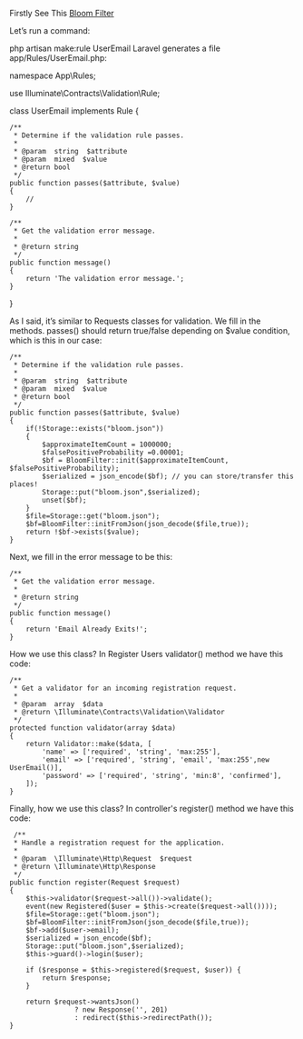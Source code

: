Firstly See This
[Bloom Filter](https://github.com/pleonasm/bloom-filter)

Let’s run a command:

php artisan make:rule UserEmail
Laravel generates a file app/Rules/UserEmail.php:

namespace App\Rules;

use Illuminate\Contracts\Validation\Rule;

class UserEmail implements Rule
{

    /**
     * Determine if the validation rule passes.
     *
     * @param  string  $attribute
     * @param  mixed  $value
     * @return bool
     */
    public function passes($attribute, $value)
    {
        //
    }

    /**
     * Get the validation error message.
     *
     * @return string
     */
    public function message()
    {
        return 'The validation error message.';
    }
}

As I said, it’s similar to Requests classes for validation. We fill in the methods. passes() should return true/false depending on $value condition, which is this in our case:

    /**
     * Determine if the validation rule passes.
     *
     * @param  string  $attribute
     * @param  mixed  $value
     * @return bool
     */
    public function passes($attribute, $value)
    {
        if(!Storage::exists("bloom.json"))
        {
            $approximateItemCount = 1000000;
            $falsePositiveProbability =0.00001;
            $bf = BloomFilter::init($approximateItemCount, $falsePositiveProbability);
            $serialized = json_encode($bf); // you can store/transfer this places!
            Storage::put("bloom.json",$serialized);
            unset($bf);
        }
        $file=Storage::get("bloom.json");
        $bf=BloomFilter::initFromJson(json_decode($file,true));
        return !$bf->exists($value);
    }
Next, we fill in the error message to be this:

    /**
     * Get the validation error message.
     *
     * @return string
     */
    public function message()
    {
        return 'Email Already Exits!';
    }
    
How we use this class? In Register Users validator() method we have this code:

    /**
     * Get a validator for an incoming registration request.
     *
     * @param  array  $data
     * @return \Illuminate\Contracts\Validation\Validator
     */
    protected function validator(array $data)
    {
        return Validator::make($data, [
            'name' => ['required', 'string', 'max:255'],
            'email' => ['required', 'string', 'email', 'max:255',new UserEmail()],
            'password' => ['required', 'string', 'min:8', 'confirmed'],
        ]);
    }
   Finally, how we use this class? In controller's register() method we have this code:
   
     /**
     * Handle a registration request for the application.
     *
     * @param  \Illuminate\Http\Request  $request
     * @return \Illuminate\Http\Response
     */
    public function register(Request $request)
    {
        $this->validator($request->all())->validate();
        event(new Registered($user = $this->create($request->all())));
        $file=Storage::get("bloom.json");
        $bf=BloomFilter::initFromJson(json_decode($file,true));
        $bf->add($user->email);
        $serialized = json_encode($bf);
        Storage::put("bloom.json",$serialized);
        $this->guard()->login($user);

        if ($response = $this->registered($request, $user)) {
            return $response;
        }

        return $request->wantsJson()
                    ? new Response('', 201)
                    : redirect($this->redirectPath());
    }
